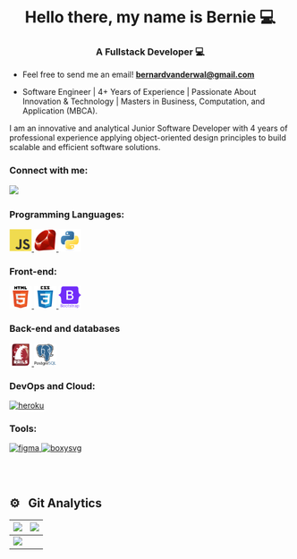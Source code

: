 <h1 align="center">Hello there, my name is Bernie 💻</h1>
<h3 align="center">A Fullstack Developer 💻</h3>

- Feel free to send me an email! **bernardvanderwal@gmail.com**

- Software Engineer | 4+ Years of Experience | Passionate About Innovation & Technology | Masters in Business, Computation, and Application (MBCA).

I am an innovative and analytical Junior Software Developer with 4 years of professional experience applying object-oriented design principles to build scalable and efficient software solutions.


<h3 align="left">Connect with me:</h3>

[<img src="https://img.shields.io/badge/linkedin-%230077B5.svg?&style=for-the-badge&logo=linkedin&logoColor=white" />](https://www.linkedin.com/in/bernard-van-der-wal-2a13a4159/)

<h3 align="left">Programming Languages:</h3>
<p align="left">
	<a href="https://developer.mozilla.org/en-US/docs/Web/JavaScript" target="_blank">
		<img src="https://raw.githubusercontent.com/devicons/devicon/master/icons/javascript/javascript-original.svg" alt="javascript" width="40" height="40"/>
	</a>
	<a href="https://www.ruby-lang.org/en/documentation/" target="_blank" rel=noopener>
		<img src="https://raw.githubusercontent.com/devicons/devicon/master/icons/ruby/ruby-original.svg" alt="ruby" width="40" height="40"/>
	</a>
	<a href="https://www.python.org/doc/" target="_blank" rel=noopener>
		<img src="https://raw.githubusercontent.com/devicons/devicon/master/icons/python/python-original.svg" alt="python" width="40" height="40"/>
	</a>
</p>

<h3 align="left">Front-end:</h3>
<p align="left">
	<a href="https://www.w3schools.com/html/" target="_blank" rel=noopener>
		<img src="https://raw.githubusercontent.com/devicons/devicon/master/icons/html5/html5-original-wordmark.svg" alt="html5" width="40" height="40"/>
	</a>
  
<a href="https://www.w3schools.com/css/" target="_blank" rel=noopener>
		<img src="https://raw.githubusercontent.com/devicons/devicon/master/icons/css3/css3-original-wordmark.svg" alt="css3" width="40" height="40"/>
	</a>
	
  <a href="https://getbootstrap.com" target="_blank" rel=noopener>
		<img src="https://raw.githubusercontent.com/devicons/devicon/master/icons/bootstrap/bootstrap-plain-wordmark.svg" alt="bootstrap" width="40" height="40"/>
	</a>
</p>

<h3 align="left">Back-end and databases</h3>
<p align="left">

  <a href="https://rubyonrails.org/" target="_blank" rel=noopener>
		<img src="https://raw.githubusercontent.com/devicons/devicon/master/icons/rails/rails-original-wordmark.svg" alt="ruby_on_rails" width="40" height="40"/>
	</a>
  
<a href="https://www.postgresql.org/" target="_blank" rel=noopener>
	<img src="https://raw.githubusercontent.com/devicons/devicon/master/icons/postgresql/postgresql-original-wordmark.svg" alt="nuxt" width="40" height="40"/>
</a>
	
</p>

<h3 align="left">DevOps and Cloud:</h3>
<p align="left">
	<a href="https://heroku.com" target="_blank"> <img src="https://www.vectorlogo.zone/logos/heroku/heroku-icon.svg" alt="heroku" width="40" height="40"/> </a>
</p>

<h3 align="left">Tools:</h3>
<p align="left">
<a href="https://www.figma.com/" target="_blank" rel=noopener>
		<img src="https://www.vectorlogo.zone/logos/figma/figma-icon.svg" alt="figma" width="40" height="40"/>
	</a>
	<a href="https://boxy-svg.com/" target="_blank" rel=noopener>
		<img src="https://boxy-svg.com/images/boxy-svg.svg" alt="boxysvg" width="40" height="40"/>
	</a>
</p>

<br><br>
## ⚙️ &nbsp; Git Analytics

<img src="https://github-readme-stats.vercel.app/api?username=bernievdw&&show_icons=true&count_private=true&theme=github_dark">|<img src="https://github-readme-streak-stats.herokuapp.com/?user=bernievdw&theme=blueberry_duo"/>
|---|---|
<img src="https://github-readme-stats.vercel.app/api/top-langs/?username=bernievdw&layout=compact&theme=github_dark"/>|

